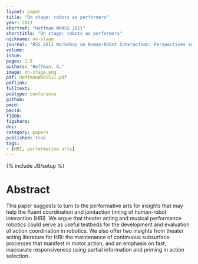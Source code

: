 ```yaml
---
layout: paper
title: "On stage: robots as performers"
year: 2011
shortref: "Hoffman WkRSS 2011"
shorttitle: "On stage: robots as performers"
nickname: on-stage
journal: "RSS 2011 Workshop on Human-Robot Interaction: Perspectives and Contributions to Robotics from the Human Sciences"
volume:
issue: 
pages: 1-5
authors: "Hoffman, G."
image: on-stage.png
pdf: HoffmanWkRSS11.pdf
pdflink: 
fulltext:  
pubtype: conference
github: 
pmid:  
pmcid: 
f1000: 
figshare: 
doi:
category: papers
published: true
tags:
- [HRI, performative arts]
---
```

{% include JB/setup %}

# Abstract 

This paper suggests to turn to the performative arts
for insights that may help the fluent coordination and jointaction
timing of human-robot interaction (HRI). We argue that
theater acting and musical performance robotics could serve as
useful testbeds for the development and evaluation of action
coordination in robotics. We also offer two insights from theater
acting literature for HRI: the maintenance of continuous subsurface
processes that manifest in motor action, and an emphasis
on fast, inaccurate responsiveness using partial information and
priming in action selection.
